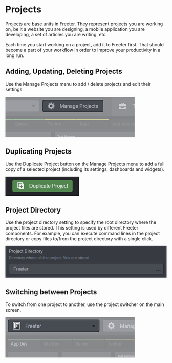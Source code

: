 # Projects

Projects are base units in Freeter. They represent projects you are working on, be it a website you are designing, a mobile application you are developing, a set of articles you are writing, etc.

Each time you start working on a project, add it to Freeter first. That should become a part of your workflow in order to improve your productivity in a long run.

## Adding, Updating, Deleting Projects

Use the Manage Projects menu to add / delete projects and edit their settings.

![Screenshot](manage-projects-button.png "Manage Projects Button")

## Duplicating Projects

Use the Duplicate Project button on the Manage Projects menu to add a full copy of a selected project (including its settings, dashboards and widgets).

![Screenshot](duplicating-projects.png "Duplicating Projects")

## Project Directory

Use the project directory setting to specify the root directory where the project files are stored. This setting is used by different Freeter components. For example, you can execute command lines in the project directory or copy files to/from the project directory with a single click.

![Screenshot](project-directory.png "Project Directory")

## Switching between Projects

To switch from one project to another, use the project switcher on the main screen.

![Screenshot](project-picker.png "Switching between Projects")
